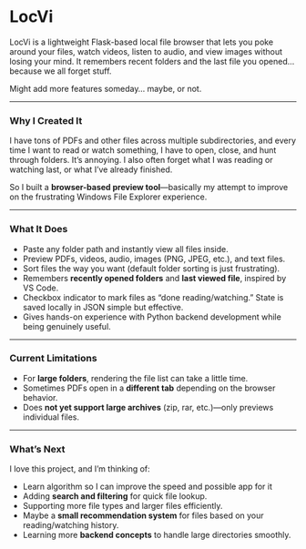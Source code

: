 # LocVi

LocVi is a lightweight Flask-based local file browser that lets you poke around your files, watch videos, listen to audio, and view images without losing your mind.
It remembers recent folders and the last file you opened… because we all forget stuff.

Might add more features someday… maybe, or not.

---

### Why I Created It

I have tons of PDFs and other files across multiple subdirectories, and every time I want to read or watch something, I have to open, close, and hunt through folders. It’s annoying. I also often forget what I was reading or watching last, or what I’ve already finished.

So I built a **browser-based preview tool**—basically my attempt to improve on the frustrating Windows File Explorer experience.

---

### What It Does

- Paste any folder path and instantly view all files inside.
- Preview PDFs, videos, audio, images (PNG, JPEG, etc.), and text files.
- Sort files the way you want (default folder sorting is just frustrating).
- Remembers **recently opened folders** and **last viewed file**, inspired by VS Code.
- Checkbox indicator to mark files as “done reading/watching.” State is saved locally in JSON simple but effective.
- Gives hands-on experience with Python backend development while being genuinely useful.

---

### Current Limitations

- For **large folders**, rendering the file list can take a little time.
- Sometimes PDFs open in a **different tab** depending on the browser behavior.
- Does **not yet support large archives** (zip, rar, etc.)—only previews individual files.

---

### What’s Next

I love this project, and I’m thinking of:

- Learn algorithm so I can improve the speed and possible app for it
- Adding **search and filtering** for quick file lookup.
- Supporting more file types and larger files efficiently.
- Maybe a **small recommendation system** for files based on your reading/watching history.
- Learning more **backend concepts** to handle large directories smoothly.
